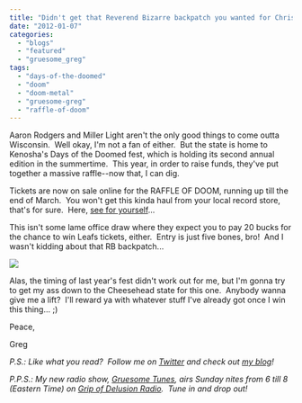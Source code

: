 ```yaml
---
title: "Didn't get that Reverend Bizarre backpatch you wanted for Christmas?  Well, this draw's for you!"
date: "2012-01-07"
categories: 
  - "blogs"
  - "featured"
  - "gruesome_greg"
tags: 
  - "days-of-the-doomed"
  - "doom"
  - "doom-metal"
  - "gruesome-greg"
  - "raffle-of-doom"
---
```


Aaron Rodgers and Miller Light aren't the only good things to come outta Wisconsin.  Well okay, I'm not a fan of either.  But the state is home to Kenosha's Days of the Doomed fest, which is holding its second annual edition in the summertime.  This year, in order to raise funds, they've put together a massive raffle--now that, I can dig.

Tickets are now on sale online for the RAFFLE OF DOOM, running up till the end of March.  You won't get this kinda haul from your local record store, that's for sure.  Here, [see for yourself](http://www.daysofthedoomed.com/RAFFLE_OF_DOOM_.html)...

This isn't some lame office draw where they expect you to pay 20 bucks for the chance to win Leafs tickets, either.  Entry is just five bones, bro!  And I wasn't kidding about that RB backpatch...

![](http://www.daysofthedoomed.com/images/d74072a974bc56e2cb7115028dfb5805.jpg)

Alas, the timing of last year's fest didn't work out for me, but I'm gonna try to get my ass down to the Cheesehead state for this one.  Anybody wanna give me a lift?  I'll reward ya with whatever stuff I've already got once I win this thing... ;)

Peace,

Greg

_P.S.: Like what you read?  Follow me on [Twitter](http://twitter.com/gruesomeviews) and check out [my blog](http://gruesomeviews.com/)!_

_P.P.S.: My new radio show, [Gruesome Tunes](http://gruesomeviews.com/category/music/gruesome-tunes/), airs Sunday nites from 6 till 8 (Eastern Time) on [Grip of Delusion Radio](http://www.steamingheathen.com/delusion/).  Tune in and drop out!_

